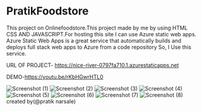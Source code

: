 # PratikFoodstore
This project on  Onlinefoodstore.This project made by me by using HTML CSS AND JAVASCRIPT.For 
hosting this site I can use  Azure static web apps. Azure Static Web Apps is a  great service that automatically builds and deploys full stack web apps to Azure from a code repository So,
I Use this service.

URL OF PROJECT- https://nice-river-0797fa710.1.azurestaticapps.net

DEMO-https://youtu.be/rKbHGwrHTL0

![Screenshot (1)](https://user-images.githubusercontent.com/98726972/168413517-ef1ad47f-780d-428b-98bd-e8a82daead45.png)
![Screenshot (2)](https://user-images.githubusercontent.com/98726972/168413525-d23a5748-da2b-4143-9bc9-42ec08bdab2f.png)
![Screenshot (3)](https://user-images.githubusercontent.com/98726972/168413529-859e40c4-7032-4f1a-b1cf-84485bf4be2d.png)
![Screenshot (4)](https://user-images.githubusercontent.com/98726972/168413530-cbf2189c-7bf7-4559-a55b-e87f998f37a9.png)
![Screenshot (5)](https://user-images.githubusercontent.com/98726972/168413531-b737e9ed-9a7a-4973-9cba-cc0b6e8d3c92.png)
![Screenshot (6)](https://user-images.githubusercontent.com/98726972/168413533-4d276853-22ad-41d1-bb1a-97600b83365f.png)
![Screenshot (7)](https://user-images.githubusercontent.com/98726972/168413535-d1e76006-a397-40fc-8f92-c8ae50015eb2.png)
![Screenshot (8)](https://user-images.githubusercontent.com/98726972/168413536-1307bfd7-d5a7-45c0-b4ca-03d2384e96f5.png)
created by(@pratik narsale)
